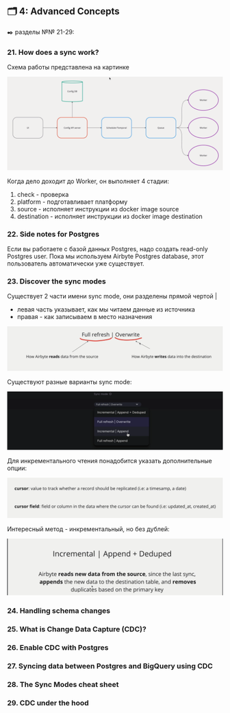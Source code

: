 ## 🗂️ 4: Advanced Concepts
✒️ разделы №№ 21-29:

### 21. How does a sync work?

Схема работы представлена на картинке

![cover](https://github.com/Malakhova-Natalya/IT_courses/blob/main/The%20Complete%20Hands-on%20Introduction%20to%20Airbyte/47%20-%20how%20does%20a%20sync%20work.png)

Когда дело доходит до Worker, он выполняет 4 стадии:
1. check - проверка
2. platform - подготавливает платформу
3. source - исполняет инструкции из docker image source 
4. destination - исполняет инструкции из docker image destination
   
### 22. Side notes for Postgres

Если вы работаете с базой данных Postgres, надо создать read-only Postgres user. Пока мы используем Airbyte Postgres database, этот пользователь автоматически уже существует.

### 23. Discover the sync modes

Существует 2 части имени sync mode, они разделены прямой чертой |
- левая часть указывает, как мы читаем данные из источника
- правая - как записываем в место назначения

![cover](https://github.com/Malakhova-Natalya/IT_courses/blob/main/The%20Complete%20Hands-on%20Introduction%20to%20Airbyte/48%20-%20two%20part%20of%20name.png)

Существуют разные варианты sync mode:

![cover](https://github.com/Malakhova-Natalya/IT_courses/blob/main/The%20Complete%20Hands-on%20Introduction%20to%20Airbyte/49%20-%20sync%20mode.png)

Для инкрементального чтения понадобится указать дополнительные опции:

![cover](https://github.com/Malakhova-Natalya/IT_courses/blob/main/The%20Complete%20Hands-on%20Introduction%20to%20Airbyte/50%20-%20incremental%20reading%20mode.png)

Интересный метод - инкрементальный, но без дублей:

![cover](https://github.com/Malakhova-Natalya/IT_courses/blob/main/The%20Complete%20Hands-on%20Introduction%20to%20Airbyte/51%20-%20incremental%20dedupted.png)

### 24. Handling schema changes
### 25. What is Change Data Capture (CDC)?
### 26. Enable CDC with Postgres
### 27. Syncing data between Postgres and BigQuery using CDC
### 28. The Sync Modes cheat sheet
### 29. CDC under the hood
